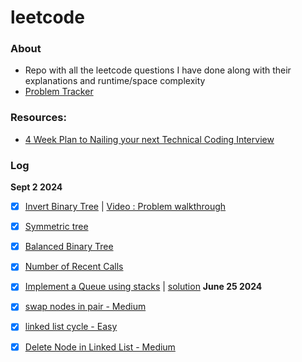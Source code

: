 # leetcode

### About
- Repo with all the leetcode questions I have done along with their explanations and runtime/space complexity
- <a href="https://docs.google.com/spreadsheets/d/1VoapltqAW8GCuWTc8CWcG_mKzYtWdNxb5pXM6zzHCQQ/edit?usp=sharing" target="_blank">Problem Tracker</a>

### Resources:
- [4 Week Plan to Nailing your next Technical Coding Interview](https://helen-zhang.medium.com/the-4-week-plan-to-nailing-your-next-coding-technical-interview-internship-level-c5368c47e1d)

### Log
<!-- **June 28 2024**
- [ ]
- [ ]
- [ ]
**June 27 2024** 
- [ ]
- [ ]
- [ ]
-->
**Sept 2 2024**
- [x] [Invert Binary Tree](https://leetcode.com/problems/invert-binary-tree/) | [Video : Problem walkthrough](https://courses.codepath.org/course_videos/tip103/youtu/2zLM6K1RItQ?title=Video+%3A+Problem+walkthrough "Video : Problem walkthrough")
- [x] [Symmetric tree](https://leetcode.com/problems/symmetric-tree/description/)
- [x] [Balanced Binary Tree](https://leetcode.com/problems/balanced-binary-tree/)
- [x] [Number of Recent Calls](https://leetcode.com/problems/number-of-recent-calls/description/)
- [x] [Implement a Queue using stacks](https://leetcode.com/problems/implement-queue-using-stacks/description/) | [solution](https://guides.codepath.org/compsci/Implement-Queue-Using-Stacks)
**June 25 2024**
- [x] [swap nodes in pair - Medium](https://leetcode.com/problems/swap-nodes-in-pairs/description/) 
- [x] [linked list cycle - Easy](https://leetcode.com/problems/linked-list-cycle/description/)
- [x] [Delete Node in Linked List - Medium](https://leetcode.com/problems/delete-node-in-a-linked-list/description/)


